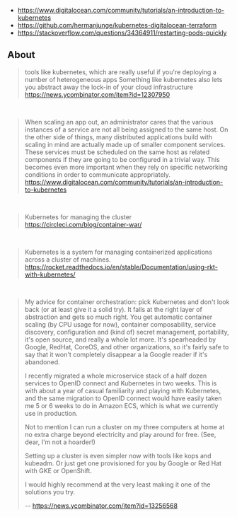 - https://www.digitalocean.com/community/tutorials/an-introduction-to-kubernetes
- https://github.com/hermanjunge/kubernetes-digitalocean-terraform
- https://stackoverflow.com/questions/34364911/restarting-pods-quickly


## About

> tools like kubernetes, which are really useful if you're deploying a number of heterogeneous apps
> Something like kubernetes also lets you abstract away the lock-in of your cloud infrastructure
> https://news.ycombinator.com/item?id=12307950

<br>

> When scaling an app out, an administrator cares that the various instances of a service are not all being assigned to the same host.
> On the other side of things, many distributed applications build with scaling in mind are actually made up of smaller component services. These services must be scheduled on the same host as related components if they are going to be configured in a trivial way. This becomes even more important when they rely on specific networking conditions in order to communicate appropriately.
> https://www.digitalocean.com/community/tutorials/an-introduction-to-kubernetes

<br>

> Kubernetes for managing the cluster
> https://circleci.com/blog/container-war/

<br>

> Kubernetes is a system for managing containerized applications across a cluster of machines.
> https://rocket.readthedocs.io/en/stable/Documentation/using-rkt-with-kubernetes/

<br>

>My advice for container orchestration: pick Kubernetes and don't look back (or at least give it a solid try). It falls at the right layer of abstraction and gets so much right. You get automatic container scaling (by CPU usage for now), container composability, service discovery, configuration and (kind of) secret management, portability, it's open source, and really a whole lot more. It's spearheaded by Google, RedHat, CoreOS, and other organizations, so it's fairly safe to say that it won't completely disappear a la Google reader if it's abandoned.
>
>I recently migrated a whole microservice stack of a half dozen services to OpenID connect and Kubernetes in two weeks. This is with about a year of casual familiarity and playing with Kubernetes, and the same migration to OpenID connect would have easily taken me 5 or 6 weeks to do in Amazon ECS, which is what we currently use in production.
>
>Not to mention I can run a cluster on my three computers at home at no extra charge beyond electricity and play around for free. (See, dear, I'm not a hoarder!)
>
>Setting up a cluster is even simpler now with tools like kops and kubeadm. Or just get one provisioned for you by Google or Red Hat with GKE or OpenShift.
>
>I would highly recommend at the very least making it one of the solutions you try.
>
>-- https://news.ycombinator.com/item?id=13256568
